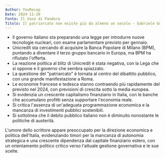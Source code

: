 ```yaml
---
Author: YouRecap
Date: 2024-11-26
Fonte: Il Vaso di Pandora
Titolo: Il patriarcato non esiste più da almeno un secolo - Gabriele Guzzi Arnaldo Vitangeli
---
```


- Il governo italiano sta preparando una legge per introdurre nuove tecnologie nucleari, con esame parlamentare previsto per gennaio.
- Unicredit sta cercando di acquisire la Banca Popolare di Milano (BPM), puntando a diventare il terzo gruppo bancario in Europa, ma BPM ha rifiutato l'offerta.
- La reazione politica al blitz di Unicredit è stata negativa, con la Lega che si oppone e il governo che sembra spiazzato.
- La questione del "patriarcato" è tornata al centro del dibattito pubblico, con una grande manifestazione a Roma.
- Le economie francese e tedesca stanno contraendo più rapidamente del previsto nel 2024, con previsioni di crescita sotto la media europea.
- Si evidenzia un crescente capitalismo finanziario in Italia, con le banche che accumulano profitti senza supportare l'economia reale.
- Si critica l'assenza di un'adeguata programmazione economica e la mancanza di investimenti pubblici sostenibili.
- Si sottolinea che il debito pubblico italiano non è diminuito nonostante le politiche di austerità.

L'umore dello scrittore appare preoccupato per la direzione economica e politica dell'Italia, evidenziando timori per la mancanza di autonomia strategica e una crescente dipendenza dal capitale finanziario estero, con un orientamento politico critico verso l'attuale gestione governativa e le sue scelte.
